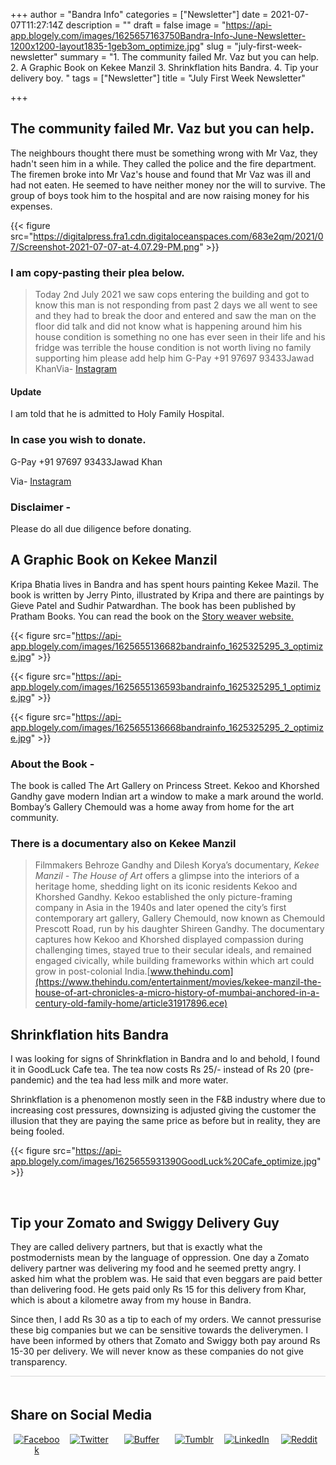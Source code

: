 +++
author = "Bandra Info"
categories = ["Newsletter"]
date = 2021-07-07T11:27:14Z
description = ""
draft = false
image = "https://api-app.blogely.com/images/1625657163750Bandra-Info-June-Newsletter-1200x1200-layout1835-1geb3om_optimize.jpg"
slug = "july-first-week-newsletter"
summary = "1. The community failed Mr. Vaz but you can help. 2. A Graphic Book on Kekee Manzil  3. Shrinkflation hits Bandra. 4. Tip your delivery boy. "
tags = ["Newsletter"]
title = "July First Week Newsletter"

+++


<h2 id="the-community-failed-mr-vaz-but-you-can-help_1">The community failed Mr. Vaz but you can help.</h2>

The neighbours thought there must be something wrong with Mr Vaz, they hadn't seen him in a while. They called the police and the fire department. The firemen broke into Mr Vaz's house and found that Mr Vaz was ill and had not eaten. He seemed to have neither money nor the will to survive. The group of boys took him to the hospital and are now raising money for his expenses.​

{{< figure src="https://digitalpress.fra1.cdn.digitaloceanspaces.com/683e2qm/2021/07/Screenshot-2021-07-07-at-4.07.29-PM.png" >}}

### I am copy-pasting their plea below.

> ​Today 2nd July 2021 we saw cops entering the building and got to know this man is not responding from past 2 days we all went to see and they had to break the door and entered and saw the man on the floor did talk and did not know what is happening around him his house condition is something no one has ever seen in their life and his fridge was terrible the house condition is not worth living no family supporting him please add help him G-Pay +91 97697 93433​Jawad Khan​Via- [Instagram](https://www.instagram.com/p/CQzHkwAl1oNZzcXqVILzgrZul6mbVNfikw0Jy40/)​

#### Update

I am told that he is admitted to Holy Family Hospital.

### In case you wish to donate.

​G-Pay +91 97697 93433​Jawad Khan​

Via- [Instagram](https://www.instagram.com/p/CQzHkwAl1oNZzcXqVILzgrZul6mbVNfikw0Jy40/)

### Disclaimer -

Please do all due diligence before donating.

<h2 id="a-graphic-book-on-kekee-manzil_2">A Graphic Book on Kekee Manzil</h2>

​Kripa Bhatia lives in Bandra and has spent hours painting Kekee Mazil. The book is written by Jerry Pinto, illustrated by Kripa and there are paintings by Gieve Patel and Sudhir Patwardhan. The book has been published by Pratham Books. You can read the book on the [Story weaver website.](https://storyweaver.org.in/stories/105518-the-art-gallery-on-princess-street) ​

{{< figure src="https://api-app.blogely.com/images/1625655136682bandrainfo_1625325295_3_optimize.jpg" >}}

{{< figure src="https://api-app.blogely.com/images/1625655136593bandrainfo_1625325295_1_optimize.jpg" >}}

{{< figure src="https://api-app.blogely.com/images/1625655136668bandrainfo_1625325295_2_optimize.jpg" >}}

### About the Book -

​The book is called The Art Gallery on Princess Street. Kekoo and Khorshed Gandhy gave modern Indian art a window to make a mark around the world. Bombay’s Gallery Chemould was a home away from home for the art community.

### There is a documentary also on Kekee Manzil

> Filmmakers Behroze Gandhy and Dilesh Korya’s documentary, _Kekee Manzil - The House of Art_ offers a glimpse into the interiors of a heritage home, shedding light on its iconic residents Kekoo and Khorshed Gandhy. Kekoo established the only picture-framing company in Asia in the 1940s and later opened the city’s first contemporary art gallery, Gallery Chemould, now known as Chemould Prescott Road, run by his daughter Shireen Gandhy. The documentary captures how Kekoo and Khorshed displayed compassion during challenging times, stayed true to their secular ideals, and remained engaged civically, while building frameworks within which art could grow in post-colonial India.[www.thehindu.com](https://www.thehindu.com/entertainment/movies/kekee-manzil-the-house-of-art-chronicles-a-micro-history-of-mumbai-anchored-in-a-century-old-family-home/article31917896.ece)

<h2 id="shrinkflation-hits-bandra_3">Shrinkflation hits Bandra</h2>

I was looking for signs of Shrinkflation in Bandra and lo and behold, I found it in GoodLuck Cafe tea. The tea now costs Rs 25/- instead of Rs 20 (pre-pandemic) and the tea had less milk and more water.

Shrinkflation is a phenomenon mostly seen in the F&B industry where due to increasing cost pressures, downsizing is adjusted giving the customer the illusion that they are paying the same price as before but in reality, they are being fooled.

{{< figure src="https://api-app.blogely.com/images/1625655931390GoodLuck%20Cafe_optimize.jpg" >}}

​​

<h2 id="tip-your-zomato-and-swiggy-delivery-guy_4">Tip your Zomato and Swiggy Delivery Guy</h2>

They are called delivery partners, but that is exactly what the postmodernists mean by the language of oppression. One day a Zomato delivery partner was delivering my food and he seemed pretty angry. I asked him what the problem was. He said that even beggars are paid better than delivering food. He gets paid only Rs 15 for this delivery from Khar, which is about a kilometre away from my house in Bandra.

Since then, I add Rs 30 as a tip to each of my orders. We cannot pressurise these big companies but we can be sensitive towards the deliverymen. I have been informed by others that Zomato and Swiggy both pay around Rs 15-30 per delivery. We will never know as these companies do not give transparency.

<div style="border-top: 1px solid #D6D6D6;height: 20px;"></div>
<h2 style="width: 100%;display: block;">Share on Social Media</h2>
<p></p>
<div id="rel_posts" style="display: flex;width: 100%;height: 77px;"><div class="rel_post" style="margin-left: 1%;margin-right: 1%;text-align: center;max-width: 31%;max-height: 77px;width: 100%;"><a href="https://www.facebook.com/sharer.php?u=https://bandra.info/july-first-week-newsletter" target="_blank"><img style="max-height: 77px;" src="https://blogely.s3-us-west-2.amazonaws.com/share_icons_set/share_facebook.svg" alt="Facebook"></a></div><div class="rel_post" style="margin-left: 1%;margin-right: 1%;text-align: center;max-width: 31%;max-height: 77px;width: 100%;"><a href="https://twitter.com/intent/tweet?url=https://bandra.info/july-first-week-newsletter" target="_blank"><img style="max-height: 77px;" src="https://blogely.s3-us-west-2.amazonaws.com/share_icons_set/share_twitter.svg" alt="Twitter"></a></div><div class="rel_post" style="margin-left: 1%;margin-right: 1%;text-align: center;max-width: 31%;max-height: 77px;width: 100%;"><a href="https://buffer.com/add?url=https://bandra.info/july-first-week-newsletter" target="_blank"><img style="max-height: 77px;" src="https://blogely.s3-us-west-2.amazonaws.com/share_icons_set/share_buffer.svg" alt="Buffer"></a></div><div class="rel_post" style="margin-left: 1%;margin-right: 1%;text-align: center;max-width: 31%;max-height: 77px;width: 100%;"><a href="https://www.tumblr.com/widgets/share/tool?canonicalUrl=https://bandra.info/july-first-week-newsletter" target="_blank"><img style="max-height: 77px;" src="https://blogely.s3-us-west-2.amazonaws.com/share_icons_set/share_tumblr.svg" alt="Tumblr"></a></div><div class="rel_post" style="margin-left: 1%;margin-right: 1%;text-align: center;max-width: 31%;max-height: 77px;width: 100%;"><a href="https://www.linkedin.com/shareArticle?url=https://bandra.info/july-first-week-newsletter" target="_blank"><img style="max-height: 77px;" src="https://blogely.s3-us-west-2.amazonaws.com/share_icons_set/share_linkedin.svg" alt="LinkedIn"></a></div><div class="rel_post" style="margin-left: 1%;margin-right: 1%;text-align: center;max-width: 31%;max-height: 77px;width: 100%;"><a href="https://reddit.com/submit?url=https://bandra.info/july-first-week-newsletter" target="_blank"><img style="max-height: 77px;" src="https://blogely.s3-us-west-2.amazonaws.com/share_icons_set/share_reddit.svg" alt="Reddit"></a></div></div>

